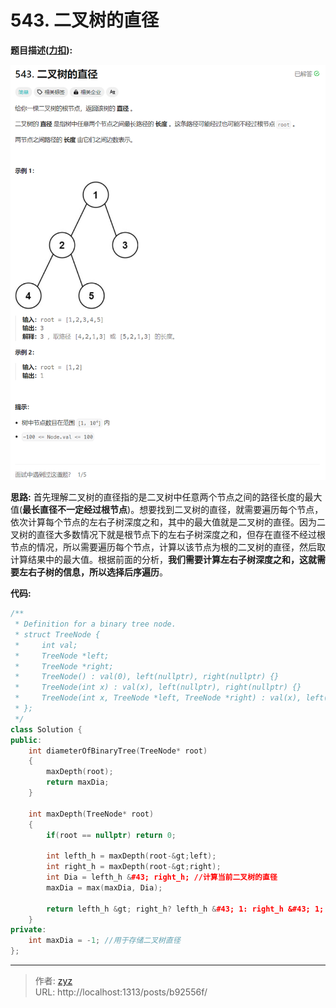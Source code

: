 # 543. 二叉树的直径

**题目描述([力扣](https://leetcode.cn/problems/diameter-of-binary-tree/)):**  

![图1](/algorithm_note_2_imgs/picture1.png)

**思路:** 首先理解二叉树的直径指的是二叉树中任意两个节点之间的路径长度的最大值(**最长直径不一定经过根节点**)。想要找到二叉树的直径，就需要遍历每个节点，依次计算每个节点的左右子树深度之和，其中的最大值就是二叉树的直径。因为二叉树的直径大多数情况下就是根节点下的左右子树深度之和，但存在直径不经过根节点的情况，所以需要遍历每个节点，计算以该节点为根的二叉树的直径，然后取计算结果中的最大值。根据前面的分析，**我们需要计算左右子树深度之和，这就需要左右子树的信息，所以选择后序遍历**。


**代码:**
```c&#43;&#43;
/**
 * Definition for a binary tree node.
 * struct TreeNode {
 *     int val;
 *     TreeNode *left;
 *     TreeNode *right;
 *     TreeNode() : val(0), left(nullptr), right(nullptr) {}
 *     TreeNode(int x) : val(x), left(nullptr), right(nullptr) {}
 *     TreeNode(int x, TreeNode *left, TreeNode *right) : val(x), left(left), right(right) {}
 * };
 */
class Solution {
public:
    int diameterOfBinaryTree(TreeNode* root)
    {
        maxDepth(root);
        return maxDia;
    }

    int maxDepth(TreeNode* root)
    {
        if(root == nullptr) return 0;

        int lefth_h = maxDepth(root-&gt;left);
        int right_h = maxDepth(root-&gt;right);
        int Dia = lefth_h &#43; right_h; //计算当前二叉树的直径
        maxDia = max(maxDia, Dia);

        return lefth_h &gt; right_h? lefth_h &#43; 1: right_h &#43; 1; //返回子树高度
    }
private:
    int maxDia = -1; //用于存储二叉树直径
};
```

---

> 作者: [zyz](https://github.com/YouZhiZheng)  
> URL: http://localhost:1313/posts/b92556f/  

